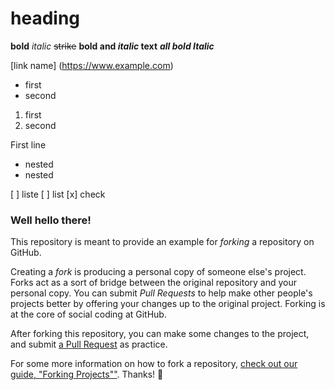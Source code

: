 # heading

**bold**
*italic*
~~strike~~
**bold and _italic_ text**
***all bold Italic***

[link name] (https://www.example.com)

- first
- second

1. first
2. second

First line
- nested
 - nested
 
 [ ] liste
 [ ] list
 [x] check


### Well hello there!

This repository is meant to provide an example for *forking* a repository on GitHub.

Creating a *fork* is producing a personal copy of someone else's project. Forks act as a sort of bridge between the original repository and your personal copy. You can submit *Pull Requests* to help make other people's projects better by offering your changes up to the original project. Forking is at the core of social coding at GitHub.

After forking this repository, you can make some changes to the project, and submit [a Pull Request](https://github.com/octocat/Spoon-Knife/pulls) as practice.

For some more information on how to fork a repository, [check out our guide, "Forking Projects""](http://guides.github.com/overviews/forking/). Thanks! :sparkling_heart:
